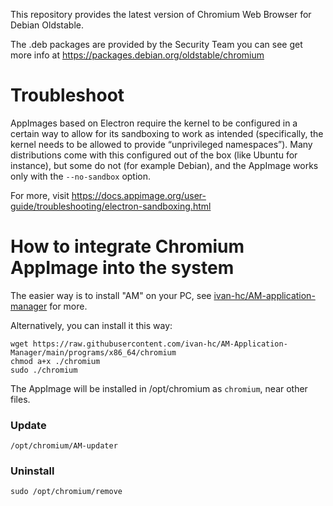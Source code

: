 This repository provides the latest version of Chromium Web Browser for Debian Oldstable.

The .deb packages are provided by the Security Team you can see get more info at https://packages.debian.org/oldstable/chromium

# Troubleshoot
AppImages based on Electron require the kernel to be configured in a certain way to allow for its sandboxing to work as intended (specifically, the kernel needs to be allowed to provide “unprivileged namespaces”). Many distributions come with this configured out of the box (like Ubuntu for instance), but some do not (for example Debian), and the AppImage works only with the `--no-sandbox` option. 

For more, visit https://docs.appimage.org/user-guide/troubleshooting/electron-sandboxing.html

# How to integrate Chromium AppImage into the system
The easier way is to install "AM" on your PC, see [ivan-hc/AM-application-manager](https://github.com/ivan-hc/AM-application-manager) for more.

Alternatively, you can install it this way:

    wget https://raw.githubusercontent.com/ivan-hc/AM-Application-Manager/main/programs/x86_64/chromium
    chmod a+x ./chromium
    sudo ./chromium
The AppImage will be installed in /opt/chromium as `chromium`, near other files.
### Update

    /opt/chromium/AM-updater
### Uninstall

    sudo /opt/chromium/remove
